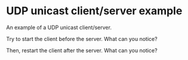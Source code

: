# UDP unicast client/server example

An example of a UDP unicast client/server.

Try to start the client before the server. What can you notice?

Then, restart the client after the server. What can you notice?

